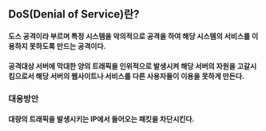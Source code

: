## DoS(Denial of Service)란?
#### 도스 공격이라 부르며 특정 시스템을 악의적으로 공격을 하여 해당 시스템의 서비스를 이용하지 못하도록 만드는 공격이다.
#### 공격대상 서버에 막대한 양의 트래픽을 인위적으로 발생시켜 해당 서버의 자원을 고갈시킴으로서 해당 서버의 웹사이트나 서비스를 다른 사용자들이 이용을 못하게 만든다.


### 대응방안
#### 대량의 트래픽을 발생시키는 IP에서 들어오는 패킷을 차단시킨다.
